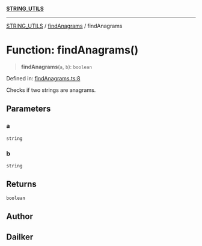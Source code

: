 [**STRING_UTILS**](../../README.md)

***

[STRING_UTILS](../../README.md) / [findAnagrams](../README.md) / findAnagrams

# Function: findAnagrams()

> **findAnagrams**(`a`, `b`): `boolean`

Defined in: [findAnagrams.ts:8](https://github.com/dailker/everyutil/blob/0531b9744e97cf76b2fb0fb9c6a72c61ec9e2b23/src/string/findAnagrams.ts#L8)

Checks if two strings are anagrams.

## Parameters

### a

`string`

### b

`string`

## Returns

`boolean`

## Author

## Dailker
